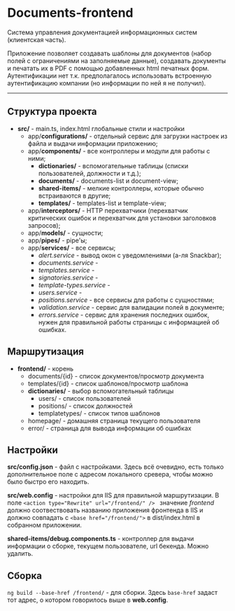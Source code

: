 # Documents-frontend
Система управления документацией информационных систем (клиентская часть).

Приложение позволяет создавать шаблоны для документов (набор полей с ограничениями на заполняемые данные), создавать документы и печатать их в PDF с помощью
добавленных html печатных форм. Аутентификации нет т.к. предполагалось использовать встроенную аутентификацию компании (но информации по ней я не получил).

---
## Структура проекта
* **src/** - main.ts, index.html глобальные стили и настройки
    * app/**configurations/** - отдельный сервис для загрузки настроек из файла и выдачи информации приложению;
    * app/**components/** - все контроллеры и модули для работы с ними;
        * **dictionaries/** - вспомогательные таблицы (списки пользователей, должности и т.д.);
        * **documents/** - documents-list и document-view;
        * **shared-items/** - мелкие контроллеры, которые обычно встраиваются в другие;
        * **templates/** - templates-list и template-view;
    * app/**interceptors/** - HTTP перехватчики (перехватчик критических ошибок и перехватчик для установки заголовков запросов);
    * app/**models/** - сущности;
    * app/**pipes/** - pipe'ы;
    * app/**services/** - все сервисы;
        * *alert.service* - вывод окон с уведомлениями (а-ля Snackbar);
        * *documents.service* -
        * *templates.service* -
        * *signatories.service* -
        * *template-types.service* -
        * *users.service* -
        * *positions.service* - все сервисы для работы с сущностями;
        * *validation.service* - сервис для валидации полей в документе;
        * *errors.service* - сервис для хранения последних ошибок, нужен для правильной работы страницы с информацией об ошибках.

## Маршрутизация
* **frontend/** - корень
    * documents/{id} - список документов/просмотр документа
    * templates/{id} - список шаблонов/просмотр шаблона
    * **dictionaries/** - выбор вспомогательный таблицы
        * users/ - список пользователей
        * positions/ - список должностей
        * templatetypes/ - список типов шаблонов
    * homepage/ - домашняя страница текущего пользователя
    * error/ - страница для вывода информации об ошибках
        
## Настройки
**src/config.json** - файл с настройками. Здесь всё очевидно, есть только дополнительное поле с адресом локального сревера, чтобы можно было быстро его находить.

**src/web.config** - настройки для IIS для правильной маршрутизации. В поле `<action type="Rewrite" url="/frontend/" /> ` значение *frontend* должно соотвествовать названию приложения фронтенда в IIS и должно совпадать с `<base href="/frontend/">` в dist/index.html в собранном приложении.

**shared-items/debug.components.ts** - контроллер для выдачи информации о сборке, текущем пользователе, url бекенда. Можно удалить.

## Сборка
`ng build --base-href /frontend/` - для сборки. Здесь `base-href` задаст тот адрес, о котором говорилось выше в **web.config**. 

